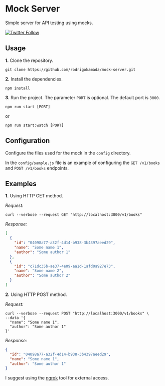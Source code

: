 # Mock Server

Simple server for API testing using mocks.


[![Twitter Follow](https://img.shields.io/twitter/follow/rodrigokamada.svg?style=social)](https://twitter.com/intent/follow?screen_name=rodrigokamada)



## Usage


**1.** Clone the repository.

```shell
git clone https://github.com/rodrigokamada/mock-server.git
```

**2.** Install the dependencies.

```shell
npm install
```

**3.** Run the project. The parameter `PORT` is optional. The default port is `3000`.

```shell
npm run start [PORT]
```

or

```shell
npm run start:watch [PORT]
```



## Configuration

Configure the files used for the mock in the `config` directory.

In the `config/sample.js` file is an example of configuring the `GET /v1/books` and `POST /v1/books` endpoints.



## Examples

**1.** Using HTTP GET method.

*Request:*

```shell
curl --verbose --request GET "http://localhost:3000/v1/books"
```

*Response:*

```json
[
  {
    "id": "04098a77-a32f-4d14-b938-3b4397aeed29",
    "name": "Some name 1",
    "author": "Some author 1"
  },
  {
    "id": "c71dc35b-ae37-4e09-aa1d-1afd0a927e73",
    "name": "Some name 2",
    "author": "Some author 2"
  }
]
```


**2.** Using HTTP POST method.

*Request:*

```shell
curl --verbose --request POST "http://localhost:3000/v1/books" \
--data '{
  "name": "Some name 1",
  "author": "Some author 1"
}'
```

*Response:*

```json
{
  "id": "04098a77-a32f-4d14-b938-3b4397aeed29",
  "name": "Some name 1",
  "author": "Some author 1"
}
```



I suggest using the [ngrok](https://ngrok.com/) tool for external access.
